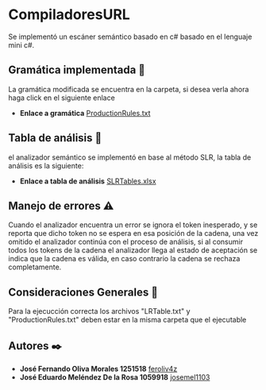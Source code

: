 # CompiladoresURL
Se implementó un escáner semántico basado en c# basado en el lenguaje mini c#.
## Gramática implementada 📖
La gramática modificada se encuentra en la carpeta, si desea verla ahora haga click en el siguiente enlace 
* **Enlace a gramática** [ProductionRules.txt](https://github.com/josemeldlrs1103/CompiladoresURL/blob/fase2/Fase%202/ProductionRules.txt)
## Tabla de análisis  📝
el analizador semántico se implementó en base al método SLR, la tabla de análisis es la siguiente:
* **Enlace a tabla de análisis** [SLRTables.xlsx](https://github.com/josemeldlrs1103/CompiladoresURL/blob/fase2/Fase%202/Tabla%20slr.xlsx)
## Manejo de errores  ⚠️
Cuando el analizador encuentra un error se ignora el token inesperado, y se reporta que dicho token no se espera en esa posición de la cadena, una vez omitido el analizador continúa con el proceso de análisis, si al consumir todos los tokens de la cadena el analizador llega al estado de aceptación se indica que la cadena es válida, en caso contrario la cadena se rechaza completamente.
## Consideraciones Generales 🛑
Para la ejecucción correcta los archivos "LRTable.txt" y "ProductionRules.txt" deben estar en la misma carpeta que el ejecutable
## Autores ✒️
* **José Fernando Oliva Morales 1251518** [feroliv4z](https://github.com/feroliv4z)
* **José Eduardo Meléndez De la Rosa 1059918** [josemel1103](https://github.com/josemeldlrs1103)
